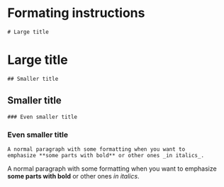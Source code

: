 # Formating instructions

`# Large title`

# Large title

`## Smaller title`

## Smaller title

`### Even smaller title`

### Even smaller title

```
A normal paragraph with some formatting when you want to
emphasize **some parts with bold** or other ones _in italics_.
```

A normal paragraph with some formatting when you want to emphasize **some parts with bold** or other ones _in italics_.

